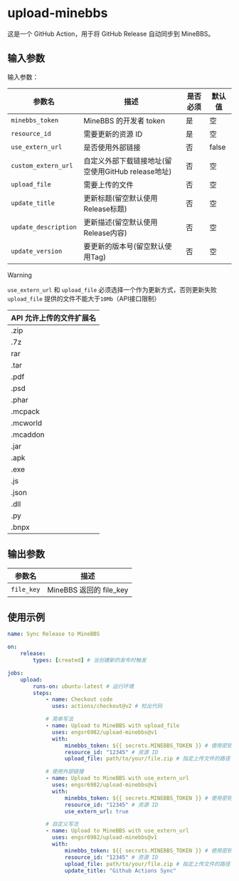 # upload-minebbs

这是一个 GitHub Action，用于将 GitHub Release 自动同步到 MineBBS。

## 输入参数

输入参数：

| 参数名               | 描述                                               | 是否必须 | 默认值 |
| -------------------- | -------------------------------------------------- | -------- | ------ |
| `minebbs_token`      | MineBBS 的开发者 token                             | 是       | 空     |
| `resource_id`        | 需要更新的资源 ID                                  | 是       | 空     |
| `use_extern_url`     | 是否使用外部链接                                   | 否       | false  |
| `custom_extern_url`  | 自定义外部下载链接地址(留空使用GitHub release地址) | 否       | 空     |
| `upload_file`        | 需要上传的文件                                     | 否       | 空     |
| `update_title`       | 更新标题(留空默认使用Release标题)                  | 否       | 空     |
| `update_description` | 更新描述(留空默认使用Release内容)                  | 否       | 空     |
| `update_version`     | 要更新的版本号(留空默认使用Tag)                    | 否       | 空     |

> [!warning]
>
> `use_extern_url` 和 `upload_file` 必须选择一个作为更新方式，否则更新失败  
> `upload_file` 提供的文件不能大于`10Mb`（API接口限制）

| API 允许上传的文件扩展名 |
| ------------------------ |
| .zip                     |
| .7z                      |
| rar                      |
| .tar                     |
| .pdf                     |
| .psd                     |
| .phar                    |
| .mcpack                  |
| .mcworld                 |
| .mcaddon                 |
| .jar                     |
| .apk                     |
| .exe                     |
| .js                      |
| .json                    |
| .dll                     |
| .py                      |
| .bnpx                    |

## 输出参数

| 参数名     | 描述                    |
| ---------- | ----------------------- |
| `file_key` | MineBBS 返回的 file_key |

## 使用示例

```yml
name: Sync Release to MineBBS

on:
    release:
        types: [created] # 当创建新的发布时触发

jobs:
    upload:
        runs-on: ubuntu-latest # 运行环境
        steps:
            - name: Checkout code
              uses: actions/checkout@v2 # 检出代码

            # 简单写法
            - name: Upload to MineBBS with upload_file
              uses: engsr6982/upload-minebbs@v1
              with:
                  minebbs_token: ${{ secrets.MINEBBS_TOKEN }} # 使用密钥
                  resource_id: "12345" # 资源 ID
                  upload_file: path/to/your/file.zip # 指定上传文件的路径

            # 使用外部链接
            - name: Upload to MineBBS with use_extern_url
              uses: engsr6982/upload-minebbs@v1
              with:
                  minebbs_token: ${{ secrets.MINEBBS_TOKEN }} # 使用密钥
                  resource_id: "12345" # 资源 ID
                  use_extern_url: true

            # 自定义写法
            - name: Upload to MineBBS with use_extern_url
              uses: engsr6982/upload-minebbs@v1
              with:
                  minebbs_token: ${{ secrets.MINEBBS_TOKEN }} # 使用密钥
                  resource_id: "12345" # 资源 ID
                  upload_file: path/to/your/file.zip # 指定上传文件的路径
                  update_title: "Github Actions Sync"
```
